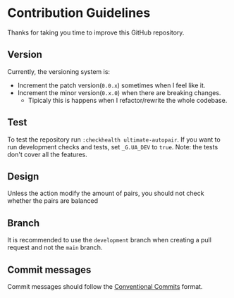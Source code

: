 # Contribution Guidelines
Thanks for taking you time to improve this GitHub repository.

## Version
Currently, the versioning system is:
+ Increment the patch version(`0.0.x`) sometimes when I feel like it.
+ Increment the minor version(`0.x.0`) when there are breaking changes.
    + Tipicaly this is happens when I refactor/rewrite the whole codebase.

## Test
To test the repository run `:checkhealth ultimate-autopair`.
If you want to run development checks and tests, set `_G.UA_DEV` to `true`.
Note: the tests don't cover all the features.

## Design
Unless the action modify the amount of pairs, you should not check whether the pairs are balanced

## Branch
It is recommended to use the `development` branch when creating a pull request and not the `main` branch.

## Commit messages
Commit messages should follow the [Conventional Commits](https://conventionalcommits.org/) format.
